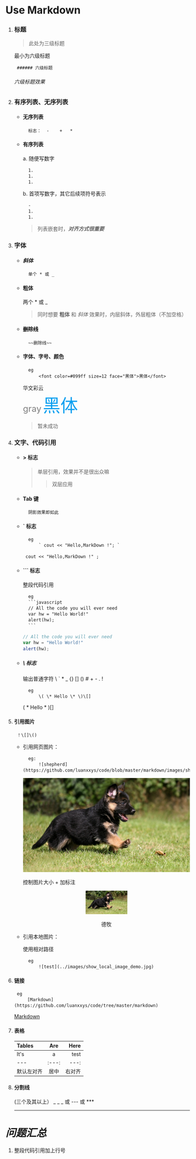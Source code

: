 # Use Markdown

1. ### 标题
	> 此处为三级标题

	最小为六级标题

		###### 六级标题

	###### 六级标题效果

1. ### 有序列表、无序列表

	+ #### 无序列表

			标志：  -    +   *

	+ #### 有序列表

		a. 随便写数字

			1.
			1.
			1.

		b. 首项写数字，其它后续项符号表示

			-
			1.
			1.

		> 列表嵌套时，**_对齐方式很重要_**

1. ### 字体

	+ #### *斜体*

			单个 * 或 _

	+ #### __粗体__

		两个 * 或 _
		> 同时想要 **粗体** 和 *斜体* 效果时，内层斜体，外层粗体（不加空格）

	+ #### ~~删除线~~

			~~删除线~~

	+ #### 字体、字号、颜色

			eg
				<font color=#099ff size=12 face="黑体">黑体</font>

		<font face="STCAIYUN">华文彩云</font>  
		<font color="gray" size="5">gray</font>
		<font color="#099ff" size="12" face="黑体">黑体</font>

		> 暂未成功

1. ### 文字、代码引用

	+ #### \> 标志

		> 单层引用，效果并不是很出众嘛
		>> 双层应用

	+ #### Tab 键

			阴影效果即如此

    + #### \` 标志

			eg
				` cout << "Hello,MarkDown !"; `   

    	` cout << "Hello,MarkDown !" ;`

	+ #### ``` 标志

		整段代码引用

			eg
			```javascript
			// All the code you will ever need
			var hw = "Hello World!"
			alert(hw);
			```

		```javascript
		// All the code you will ever need
		var hw = "Hello World!"
		alert(hw);
		```

	+ ##### \ 标志

		输出普通字符 \ ` * _ {} [] () # + - . !

			eg
				\( \* Hello \* \)\[]

		\( \* Hello \* \)\[]

1. #### 引用图片

		！\[]\()

	+ 引用网页图片：

			eg:
				![shepherd](https://github.com/luanxxys/code/blob/master/markdown/images/show_local_image_demo.jpg)        
		![shepherd](https://github.com/luanxxys/code/blob/master/markdown/images/show_local_image_demo.jpg)

		控制图片大小 + 加标注

		<center>

		<img src="https://github.com/luanxxys/code/blob/master/markdown/images/show_local_image_demo.jpg" width="25%" height="25%" />

		德牧

		</center>

	+ 引用本地图片：

		使用相对路径

			eg
				![test](../images/show_local_image_demo.jpg)

1. #### 链接

	[]()

		eg
			[Markdown](https://github.com/luanxxys/code/tree/master/markdown)

	[Markdown](https://github.com/luanxxys/code/tree/master/markdown)

1. #### 表格

	Tables | Are | Here
	-----|:-----:|-----:
	It's | a | test
	--- |:---:|---:
	默认左对齐 | 居中 | 右对齐

1. #### 分割线

	(三个及其以上） _ _ _ 或 --- 或 ***

	***

# *问题汇总*

1. 整段代码引用加上行号
